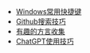 * [Windows常用快捷键](images/resource/Windows常用快捷键.md)
* [Github搜索技巧](images/resource/Github搜索技巧.md)
* [有趣的方言收集](images/resource/方言.md)
* [ChatGPT使用技巧](images/resource/ChatGPT使用技巧.md)

  

